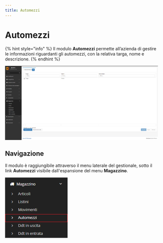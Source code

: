 ```yaml
---
title: Automezzi
---
```


# Automezzi

{% hint style="info" %}
Il modulo **Automezzi** permette all’azienda di gestire le informazioni riguardanti gli automezzi, con la relativa targa, nome e descrizione.
{% endhint %}

![Screenshot interfaccia automezzi ](../../../.gitbook/assets/schermataautomezzi.PNG)

## Navigazione

Il modulo è raggiungibile attraverso il menu laterale del gestionale, sotto il link **Automezzi** visibile dall'espansione del menu **Magazzino**.

![Screenshot navigazione automezzi](../../../.gitbook/assets/navigazioneautomezzi.PNG)

